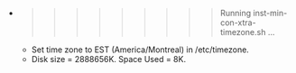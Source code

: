 * >>>>>>>>> Running inst-min-con-xtra-timezone.sh ...
  * Set time zone to EST (America/Montreal) in /etc/timezone.
  * Disk size = 2888656K. Space Used = 8K.
